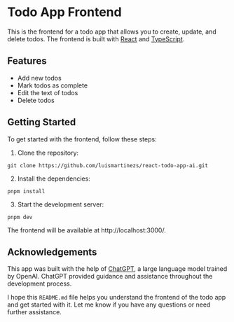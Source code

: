 # Todo App Frontend

This is the frontend for a todo app that allows you to create, update, and delete todos. The frontend is built with [React](https://reactjs.org/) and [TypeScript](https://www.typescriptlang.org/).

## Features

- Add new todos
- Mark todos as complete
- Edit the text of todos
- Delete todos

## Getting Started

To get started with the frontend, follow these steps:

1. Clone the repository:

```
git clone https://github.com/luismartinezs/react-todo-app-ai.git
```

2. Install the dependencies:

```
pnpm install
```

3. Start the development server:

```
pnpm dev
```

The frontend will be available at http://localhost:3000/.

## Acknowledgements

This app was built with the help of [ChatGPT](https://openai.com/blog/chatgpt/), a large language model trained by OpenAI. ChatGPT provided guidance and assistance throughout the development process.

I hope this `README.md` file helps you understand the frontend of the todo app and get started with it. Let me know if you have any questions or need further assistance.
